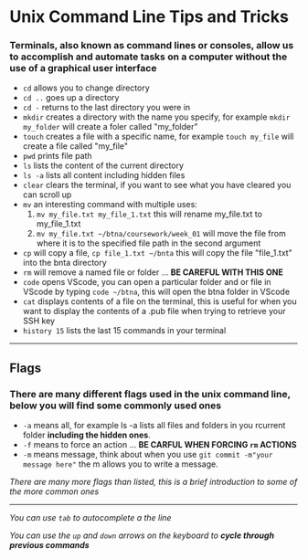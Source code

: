 # Unix Command Line Tips and Tricks
 
 ### Terminals, also known as command lines or consoles, allow us to accomplish and automate tasks on a computer without the use of a graphical user interface

 - `cd` allows you to change directory 
 - `cd ..` goes up a directory
 - `cd -` returns to the last directory you were in 
 - `mkdir` creates a directory with the name you specify, for example `mkdir my_folder` will create a foler called "my_folder"
 - `touch` creates a file with a specific name, for example `touch my_file` will create a file called "my_file"
 - `pwd` prints file path
 - `ls` lists the content of the current directory
 - `ls -a` lists all content including hidden files
 - `clear` clears the terminal, if you want to see what you have cleared you can scroll up
 - `mv` an interesting command with multiple uses: 
    1. `mv my_file.txt my_file_1.txt` this will rename my_file.txt to my_file_1.txt
    2. `mv my_file.txt ~/btna/coursework/week_01` will move the file from where it is to the specified file path in the second argument
 - `cp` will copy a file, `cp file_1.txt ~/bnta` this will copy the file "file_1.txt" into the bnta directory
 - `rm` will remove a named file or folder ... **BE CAREFUL WITH THIS ONE**
  - `code` opens VScode, you can open a particular folder and or file in VScode by typing `code ~/btna`, this will open the btna folder in VScode
  - `cat` displays contents of a file on the terminal, this is useful for when you want to display the contents of a .pub file when trying to retrieve your SSH key
  - `history 15` lists the last 15 commands in your terminal
 ---
 ## Flags
 ### There are many different flags used in the unix command line, below you will find some commonly used ones
 - `-a` means all, for example ls -a lists all files and folders in you rcurrent folder **including the hidden ones**.
 - `-f` means to force an action ... **BE CARFUL WHEN FORCING `rm` ACTIONS**
 - `-m` means message, think about when you use `git commit -m"your message here"` the m allows you to write a message.
 
 *There are many more flags than listed, this is a brief introduction to some of the more common ones*

 ---

 *You can use `tab` to autocomplete a the line*

 *You can use the `up` and `down` arrows on the keyboard to* ***cycle through previous commands***